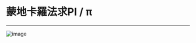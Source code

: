 # 蒙地卡羅法求PI / π

-------------------
![image](https://github.com/ericshiu/monte_carlo_pie/blob/master/getPi.gif)
